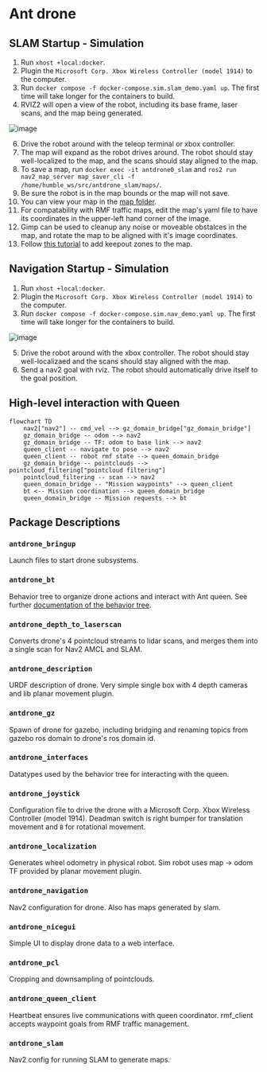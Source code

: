 # Ant drone

## SLAM Startup - Simulation

1. Run `xhost +local:docker`.
2. Plugin the `Microsoft Corp. Xbox Wireless Controller (model 1914)` to the computer. 
3. Run `docker compose -f docker-compose.sim.slam_demo.yaml up`. The first time will take longer for the containers to build.
4. RVIZ2 will open a view of the robot, including its base frame, laser scans, and the map being generated.

![image](https://github.com/user-attachments/assets/46f9765e-67b2-4c94-81f8-cf27c6a01253)

6. Drive the robot around with the teleop terminal or xbox controller.
7. The map will expand as the robot drives around. The robot should stay well-localized to the map, and the scans should stay aligned to the map.
8. To save a map, run `docker exec -it antdrone0_slam` and `ros2 run nav2_map_server map_saver_cli -f /home/humble_ws/src/antdrone_slam/maps/`.
9. Be sure the robot is in the map bounds or the map will not save.
10. You can view your map in the [map folder](/antdrone_slam/maps/).
11. For compatability with RMF traffic maps, edit the map's yaml file to have its coordinates in the upper-left hand corner of the image.
12. Gimp can be used to cleanup any noise or moveable obstalces in the map, and rotate the map to be aligned with it's image coordinates.
13. Follow [this tutorial](https://docs.nav2.org/tutorials/docs/navigation2_with_keepout_filter.html) to add keepout zones to the map.

## Navigation Startup - Simulation

1. Run `xhost +local:docker`.
2. Plugin the `Microsoft Corp. Xbox Wireless Controller (model 1914)` to the computer. 
3. Run `docker compose -f docker-compose.sim.nav_demo.yaml up`. The first time will take longer for the containers to build.

![image](https://github.com/user-attachments/assets/0fc7edd3-e9e9-4f7a-86c6-1e48aa4bf5e2)

5. Drive the robot around with the xbox controller. The robot should stay well-localizaed and the scans should stay aligned with the map.
6. Send a nav2 goal with rviz. The robot should automatically drive itself to the goal position.




## High-level interaction with Queen

```mermaid
flowchart TD
    nav2["nav2"] -- cmd_vel --> gz_domain_bridge["gz_domain_bridge"]
    gz_domain_bridge -- odom --> nav2
    gz_domain_bridge -- TF: odom to base link --> nav2
    queen_client -- navigate to pose --> nav2
    queen_client -- robot rmf state --> queen_domain_bridge
    gz_domain_bridge -- pointclouds --> pointcloud_filtering["pointcloud filtering"]
    pointcloud_filtering -- scan --> nav2
    queen_domain_bridge -- "Mission waypoints" --> queen_client
    bt <-- Mission coordination --> queen_domain_bridge
    queen_domain_bridge -- Mission requests --> bt
```



## Package Descriptions

### `antdrone_bringup`
Launch files to start drone subsystems.

### `antdrone_bt`
Behavior tree to organize drone actions and interact with Ant queen.
See further [documentation of the behavior tree](docs/bt.md).

### `antdrone_depth_to_laserscan`
Converts drone's 4 pointcloud streams to lidar scans, and merges them into a single scan for Nav2 AMCL and SLAM.

### `antdrone_description`
URDF description of drone. Very simple single box with 4 depth cameras and lib planar movement plugin.

### `antdrone_gz`
Spawn of drone for gazebo, including bridging and renaming topics from gazebo ros domain to drone's ros domain id.

### `antdrone_interfaces`
Datatypes used by the behavior tree for interacting with the queen.

### `antdrone_joystick`
Configuration file to drive the drone with a Microsoft Corp. Xbox Wireless Controller (model 1914).
Deadman switch is right bumper for translation movement and `B` for rotational movement.

### `antdrone_localization`
Generates wheel odometry in physical robot. Sim robot uses map -> odom TF provided by planar movement plugin.

### `antdrone_navigation`
Nav2 configuration for drone. Also has maps generated by slam.

### `antdrone_nicegui`
Simple UI to display drone data to a web interface.

### `antdrone_pcl`
Cropping and downsampling of pointclouds.

### `antdrone_queen_client`
Heartbeat ensures live communications with queen coordinator.
rmf_client accepts waypoint goals from RMF traffic management.

### `antdrone_slam`
Nav2 config for running SLAM to generate maps.



